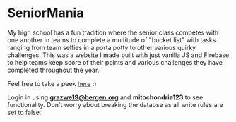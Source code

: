 # SeniorMania

My high school has a fun tradition where the senior class competes with one another in teams to complete a multitude of "bucket list" with tasks ranging from team selfies in a porta potty to other various quirky challenges.
This was a website I made built with just vanilla JS and Firebase to help teams keep score of their points and various challenges they have completed throughout the year.

Feel free to take a peek [here](https://seniormania.fun "Senior Mania Site") :)

Login in using **grazwe19@bergen.org** and **mitochondria123** to see functionality. Don't worry about breaking the databse as all write rules are set to false.
